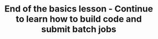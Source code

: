 ---
title: End of the basics lesson - Continue to learn how to build code and submit batch jobs
teaching: 5
exercises: 0
questions:
- How do I learn more about building code
objectives:  
- Learn how to modify LArSoft the old-fashioned way on SL7
- Get pointers to the new batch submission system -- justIn
keypoints:
- Currently we use ups/mrb to modify LArSoft.  They will be replaced with spack modules soon but if you have work to do now, this is how to do it.
- Check out the justIn tutorials
---